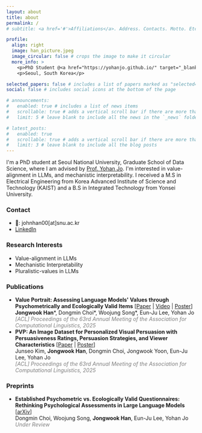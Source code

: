 ```yaml
---
layout: about
title: about
permalink: /
# subtitle: <a href='#'>Affiliations</a>. Address. Contacts. Motto. Etc.

profile:
  align: right
  image: han_picture.jpeg
  image_circular: false # crops the image to make it circular
  more_info: >
    <p>PhD Student @<a href="https://yohanjo.github.io/" target="_blank">HOLI Lab</a></p>
    <p>Seoul, South Korea</p>

selected_papers: false # includes a list of papers marked as "selected={true}"
social: false # includes social icons at the bottom of the page

# announcements:
#   enabled: true # includes a list of news items
#   scrollable: true # adds a vertical scroll bar if there are more than 3 news items
#   limit: 5 # leave blank to include all the news in the `_news` folder

# latest_posts:
#   enabled: true
#   scrollable: true # adds a vertical scroll bar if there are more than 3 new posts items
#   limit: 3 # leave blank to include all the blog posts
---
```

I'm a PhD student at Seoul National University, Graduate School of Data Science, where I am advised by <a href="https://yohanjo.github.io/" target="_blank">Prof. Yohan Jo</a>. I'm interested in value-alignment in LLMs, and mechanistic interpretability. I received a M.S in Electrical Engineering from Korea Advanced Institute of Science and Technology (KAIST) and a B.S in Integrated Technology from Yonsei University.

### Contact
- 📧: johnhan00[at]snu.ac.kr
- <a href="https://www.linkedin.com/in/jongwook-han-05925a167" target="_blank"> LinkedIn</a>

### Research Interests
- Value-alignment in LLMs
- Mechanistic Interpretability
- Pluralistic-values in LLMs

### Publications
- **Value Portrait: Assessing Language Models' Values through Psychometrically and Ecologically Valid Items** [<a href="https://aclanthology.org/2025.acl-long.838/" target="_blank">Paper</a> | <a href="https://drive.google.com/file/d/1gdIEK4bLjP25zelWDT-XyrQJCYaClyDl/view?usp=sharing" target="_blank">Video</a> | <a href="https://drive.google.com/file/d/1uaeVE_ltxdULOdDkvc1leRgn4_rYPX9_/view?usp=drive_link" target="_blank">Poster</a>]<br>
  **Jongwook Han**\*, Dongmin Choi\*, Woojung Song\*, Eun-Ju Lee, Yohan Jo  
  <span style="color: gray; font-style: italic;">[ACL] Proceedings of the 63rd Annual Meeting of the Association for Computational Linguistics, 2025</span>
- **PVP: An Image Dataset for Personalized Visual Persuasion with Persuasiveness Ratings, Persuasion Strategies, and Viewer Characteristics** [<a href="https://aclanthology.org/2025.acl-long.942/" target="_blank">Paper</a> | <a href="https://drive.google.com/file/d/1UjAlkwR1enSXlGw7vUz-0ByOk482DVEi/view?usp=drive_link" target="_blank">Poster</a>]<br>
  Junseo Kim, **Jongwook Han**, Dongmin Choi, Jongwook Yoon, Eun-Ju Lee, Yohan Jo  
  <span style="color: gray; font-style: italic;">[ACL] Proceedings of the 63rd Annual Meeting of the Association for Computational Linguistics, 2025</span>

### Preprints
- **Established Psychometric vs. Ecologically Valid Questionnaires: Rethinking Psychological Assessments in Large Language Models** [<a href="https://arxiv.org/abs/2509.10078" target=" blank">arXiv</a>]<br>
  Dongmin Choi, Woojung Song, **Jongwook Han**, Eun-Ju Lee, Yohan Jo
  <span style="color: gray; font-style: italic;">Under Review</span>
  

